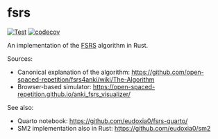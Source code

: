 # fsrs

[![Test](https://github.com/eudoxia0/fsrs/actions/workflows/test.yaml/badge.svg?branch=master)](https://github.com/eudoxia0/fsrs/actions/workflows/test.yaml)
[![codecov](https://codecov.io/gh/eudoxia0/fsrs/graph/badge.svg?token=GOOTQRAFEC)](https://codecov.io/gh/eudoxia0/fsrs)

An implementation of the [FSRS] algorithm in Rust.

[FSRS]: https://github.com/open-spaced-repetition/fsrs4anki

Sources:

- Canonical explanation of the algorithm: <https://github.com/open-spaced-repetition/fsrs4anki/wiki/The-Algorithm>
- Browser-based simulator: <https://open-spaced-repetition.github.io/anki_fsrs_visualizer/>

See also:

- Quarto notebook: <https://github.com/eudoxia0/fsrs-quarto/>
- SM2 implementation also in Rust: <https://github.com/eudoxia0/sm2>
